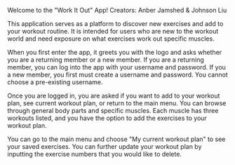 Welcome to the "Work It Out" App!
Creators: Anber Jamshed & Johnson Liu

This application serves as a platform to discover new exercises and add to your workout routine. It is intended for users who are new to the workout world and need exposure on what exercises work out specific muscles.

When you first enter the app, it greets you with the logo and asks whether you are a returning member or a new member. If you are a returning member, you can log into the app with your username and password. If you a new member, you first must create a username and password. You cannot choose a pre-existing username. 

Once you are logged in, you are asked if you want to add to your workout plan, see current workout plan, or return to the main menu. You can browse through general body parts and specific muscles. Each muscle has three workouts listed, and you have the option to add the exercises to your workout plan. 

You can go to the main menu and choose "My current workout plan" to see your saved exercises. You can further update your workout plan by inputting the exercise numbers that you would like to delete. 